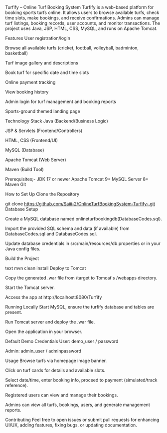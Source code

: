 Turfify – Online Turf Booking System
Turfify is a web-based platform for booking sports turfs online. It allows users to browse available turfs, check time slots, make bookings, and receive confirmations. Admins can manage turf listings, booking records, user accounts, and monitor transactions. The project uses Java, JSP, HTML, CSS, MySQL, and runs on Apache Tomcat.

Features
User registration/login

Browse all available turfs (cricket, football, volleyball, badminton, basketball)

Turf image gallery and descriptions

Book turf for specific date and time slots

Online payment tracking

View booking history

Admin login for turf management and booking reports

Sports-ground themed landing page

Technology Stack
Java (Backend/Business Logic)

JSP & Servlets (Frontend/Controllers)

HTML, CSS (Frontend/UI)

MySQL (Database)

Apache Tomcat (Web Server)

Maven (Build Tool)

Prerequisites;-
JDK 17 or newer
Apache Tomcat 9+
MySQL Server 8+
Maven
Git

How to Set Up
Clone the Repository

git clone https://github.com/Saiii-2/OnlineTurfBookingSystem-Turfify-.git
Database Setup

Create a MySQL database named onlineturfbookingdb(DatabaseCodes.sql).

Import the provided SQL schema and data (if available) from DatabaseCodes.sql and DatabaseCodes.sql.

Update database credentials in src/main/resources/db.properties or in your Java config files.

Build the Project

text
mvn clean install
Deploy to Tomcat

Copy the generated .war file from /target to Tomcat's /webapps directory.

Start the Tomcat server.

Access the app at http://localhost:8080/Turfify

Running Locally
Start MySQL, ensure the turfify database and tables are present.

Run Tomcat server and deploy the .war file.

Open the application in your browser.

Default Demo Credentials
User: demo_user / password

Admin: admin_user / adminpassword

Usage
Browse turfs via homepage image banner.

Click on turf cards for details and available slots.

Select date/time, enter booking info, proceed to payment (simulated/track reference).

Registered users can view and manage their bookings.

Admins can view all turfs, bookings, users, and generate management reports.

Contributing
Feel free to open issues or submit pull requests for enhancing UI/UX, adding features, fixing bugs, or updating documentation.
